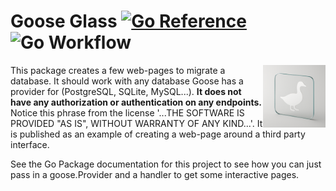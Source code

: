# Goose Glass [![Go Reference](https://pkg.go.dev/badge/github.com/crhntr/gooseglass.svg)](https://pkg.go.dev/github.com/crhntr/gooseglass) ![Go Workflow](https://github.com/crhntr/gooseglass/actions/workflows/go.yml/badge.svg)

<img src="./assets/graphic.png" width="100" alt="An outline of a Goose on a glass pane." align=right>

This package creates a few web-pages to migrate a database.
It should work with any database Goose has a provider for (PostgreSQL, SQLite, MySQL...).
**It does not have any authorization or authentication on any endpoints.**
Notice this phrase from the license '...THE SOFTWARE IS PROVIDED "AS IS", WITHOUT WARRANTY OF ANY KIND...'.
It is published as an example of creating a web-page around a third party interface.

See the Go Package documentation for this project to see how you can just pass in a goose.Provider and a handler to get some interactive pages. 
